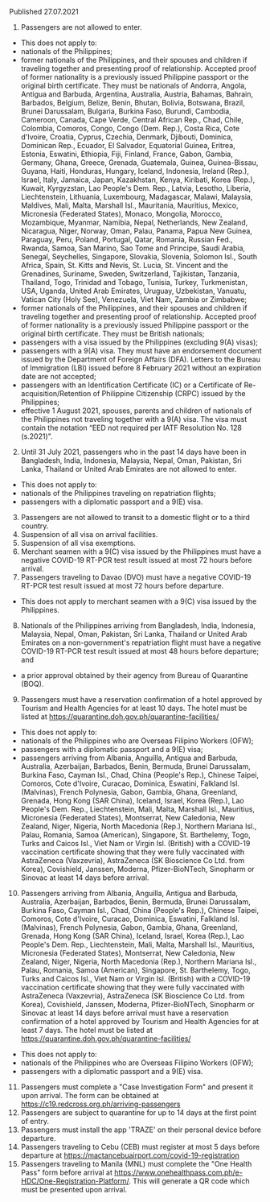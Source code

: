 Published 27.07.2021
1. Passengers are not allowed to enter.
- This does not apply to:
- nationals of the Philippines;
- former nationals of the Philippines, and their spouses and children if traveling together and presenting proof of relationship. Accepted proof of former nationality is a previously issued Philippine passport or the original birth certificate. They must be nationals of Andorra, Angola, Antigua and Barbuda, Argentina, Australia, Austria, Bahamas, Bahrain, Barbados, Belgium, Belize, Benin, Bhutan, Bolivia, Botswana, Brazil, Brunei Darussalam, Bulgaria, Burkina Faso, Burundi, Cambodia, Cameroon, Canada, Cape Verde, Central African Rep., Chad, Chile, Colombia, Comoros, Congo, Congo (Dem. Rep.), Costa Rica, Cote d'Ivoire, Croatia, Cyprus, Czechia, Denmark, Djibouti, Dominica, Dominican Rep., Ecuador, El Salvador, Equatorial Guinea, Eritrea, Estonia, Eswatini, Ethiopia, Fiji, Finland, France, Gabon, Gambia, Germany, Ghana, Greece, Grenada, Guatemala, Guinea, Guinea-Bissau, Guyana, Haiti, Honduras, Hungary, Iceland, Indonesia, Ireland (Rep.), Israel, Italy, Jamaica, Japan, Kazakhstan, Kenya, Kiribati, Korea (Rep.), Kuwait, Kyrgyzstan, Lao People's Dem. Rep., Latvia, Lesotho, Liberia, Liechtenstein, Lithuania, Luxembourg, Madagascar, Malawi, Malaysia, Maldives, Mali, Malta, Marshall Isl., Mauritania, Mauritius, Mexico, Micronesia (Federated States), Monaco, Mongolia, Morocco, Mozambique, Myanmar, Namibia, Nepal, Netherlands, New Zealand, Nicaragua, Niger, Norway, Oman, Palau, Panama, Papua New Guinea, Paraguay, Peru, Poland, Portugal, Qatar, Romania, Russian Fed., Rwanda, Samoa, San Marino, Sao Tome and Principe, Saudi Arabia, Senegal, Seychelles, Singapore, Slovakia, Slovenia, Solomon Isl., South Africa, Spain, St. Kitts and Nevis, St. Lucia, St. Vincent and the Grenadines, Suriname, Sweden, Switzerland, Tajikistan, Tanzania, Thailand, Togo, Trinidad and Tobago, Tunisia, Turkey, Turkmenistan, USA, Uganda, United Arab Emirates, Uruguay, Uzbekistan, Vanuatu, Vatican City (Holy See), Venezuela, Viet Nam, Zambia or Zimbabwe;
- former nationals of the Philippines, and their spouses and children if traveling together and presenting proof of relationship. Accepted proof of former nationality is a previously issued Philippine passport or the original birth certificate. They must be British nationals;
- passengers with a visa issued by the Philippines (excluding 9(A) visas);
- passengers with a 9(A) visa. They must have an endorsement document issued by the Department of Foreign Affairs (DFA). Letters to the Bureau of Immigration (LBI) issued before 8 February 2021 without an expiration date are not accepted;
- passengers with an Identification Certificate (IC) or a Certificate of Re-acquisition/Retention of Philippine Citizenship (CRPC) issued by the Philippines;
- effective 1 August 2021, spouses, parents and children of nationals of the Philippines not traveling together with a 9(A) visa. The visa must contain the notation “EED not required per IATF Resolution No. 128 (s.2021)".
2. Until 31 July 2021, passengers who in the past 14 days have been in Bangladesh, India, Indonesia, Malaysia, Nepal, Oman, Pakistan, Sri Lanka, Thailand or United Arab Emirates are not allowed to enter.
- This does not apply to:
- nationals of the Philippines traveling on repatriation flights;
- passengers with a diplomatic passport and a 9(E) visa.
3. Passengers are not allowed to transit to a domestic flight or to a third country.
4. Suspension of all visa on arrival facilities.
5. Suspension of all visa exemptions.
6. Merchant seamen with a 9(C) visa issued by the Philippines must have a negative COVID-19 RT-PCR test result issued at most 72 hours before arrival.
7. Passengers traveling to Davao (DVO) must have a negative COVID-19 RT-PCR test result issued at most 72 hours before departure.
- This does not apply to merchant seamen with a 9(C) visa issued by the Philippines.
8. Nationals of the Philippines arriving from Bangladesh, India, Indonesia, Malaysia, Nepal, Oman, Pakistan, Sri Lanka, Thailand or United Arab Emirates on a non-government's repatriation flight must have a negative COVID-19 RT-PCR test result issued at most 48 hours before departure; and
- a prior approval obtained by their agency from Bureau of Quarantine (BOQ).
9. Passengers must have a reservation confirmation of a hotel approved by Tourism and Health Agencies for at least 10 days. The hotel must be listed at <a href="https://quarantine.doh.gov.ph/quarantine-facilities/">https://quarantine.doh.gov.ph/quarantine-facilities/</a> 
- This does not apply to:
- nationals of the Philippines who are Overseas Filipino Workers (OFW);
- passengers with a diplomatic passport and a 9(E) visa;
- passengers arriving from Albania, Anguilla, Antigua and Barbuda, Australia, Azerbaijan, Barbados, Benin, Bermuda, Brunei Darussalam, Burkina Faso, Cayman Isl., Chad, China (People's Rep.), Chinese Taipei, Comoros, Cote d'Ivoire, Curacao, Dominica, Eswatini, Falkland Isl. (Malvinas), French Polynesia, Gabon, Gambia, Ghana, Greenland, Grenada, Hong Kong (SAR China), Iceland, Israel, Korea (Rep.), Lao People's Dem. Rep., Liechtenstein, Mali, Malta, Marshall Isl., Mauritius, Micronesia (Federated States), Montserrat, New Caledonia, New Zealand, Niger, Nigeria, North Macedonia (Rep.), Northern Mariana Isl., Palau, Romania, Samoa (American), Singapore, St. Barthelemy, Togo, Turks and Caicos Isl., Viet Nam or Virgin Isl. (British) with a COVID-19 vaccination certificate showing that they were fully vaccinated with AstraZeneca (Vaxzevria), AstraZeneca (SK Bioscience Co Ltd. from Korea), Covishield, Janssen, Moderna, Pfizer-BioNTech, Sinopharm or Sinovac at least 14 days before arrival.
10. Passengers arriving from Albania, Anguilla, Antigua and Barbuda, Australia, Azerbaijan, Barbados, Benin, Bermuda, Brunei Darussalam, Burkina Faso, Cayman Isl., Chad, China (People's Rep.), Chinese Taipei, Comoros, Cote d'Ivoire, Curacao, Dominica, Eswatini, Falkland Isl. (Malvinas), French Polynesia, Gabon, Gambia, Ghana, Greenland, Grenada, Hong Kong (SAR China), Iceland, Israel, Korea (Rep.), Lao People's Dem. Rep., Liechtenstein, Mali, Malta, Marshall Isl., Mauritius, Micronesia (Federated States), Montserrat, New Caledonia, New Zealand, Niger, Nigeria, North Macedonia (Rep.), Northern Mariana Isl., Palau, Romania, Samoa (American), Singapore, St. Barthelemy, Togo, Turks and Caicos Isl., Viet Nam or Virgin Isl. (British) with a COVID-19 vaccination certificate showing that they were fully vaccinated with AstraZeneca (Vaxzevria), AstraZeneca (SK Bioscience Co Ltd. from Korea), Covishield, Janssen, Moderna, Pfizer-BioNTech, Sinopharm or Sinovac at least 14 days before arrival must have a reservation confirmation of a hotel approved by Tourism and Health Agencies for at least 7 days. The hotel must be listed at <a href="https://quarantine.doh.gov.ph/quarantine-facilities/">https://quarantine.doh.gov.ph/quarantine-facilities/</a> 
- This does not apply to:
- nationals of the Philippines who are Overseas Filipino Workers (OFW);
- passengers with a diplomatic passport and a 9(E) visa.
11. Passengers must complete a "Case Investigation Form" and present it upon arrival. The form can be obtained at <a href="https://c19.redcross.org.ph/arriving-passengers">https://c19.redcross.org.ph/arriving-passengers</a> 
12. Passengers are subject to quarantine for up to 14 days at the first point of entry.
13. Passengers must install the app 'TRAZE' on their personal device before departure.
14. Passengers traveling to Cebu (CEB) must register at most 5 days before departure at <a href="https://mactancebuairport.com/covid-19-registration">https://mactancebuairport.com/covid-19-registration</a> 
15. Passengers traveling to Manila (MNL) must complete the "One Health Pass" form before arrival at <a href="https://www.onehealthpass.com.ph/e-HDC/One-Registration-Platform/">https://www.onehealthpass.com.ph/e-HDC/One-Registration-Platform/</a>. This will generate a QR code which must be presented upon arrival.

